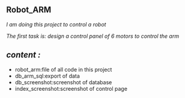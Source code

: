 ## **Robot_ARM**
_I am doing this project to control a robot_

_The first task is: design a control panel of 6 motors to control the arm_

## _content :_

* robot_arm:file of all code in this project 
* db_arm_sql:export of data
* db_screenshot:screenshot of database 
* index_screenshot:screenshot of control page
